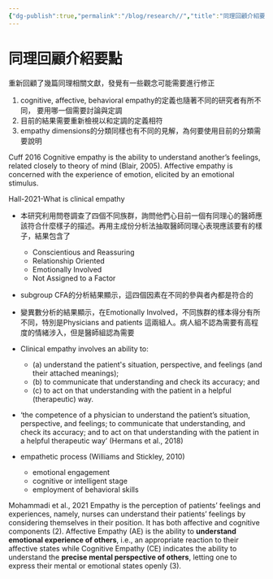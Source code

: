 ```yaml
---
{"dg-publish":true,"permalink":"/blog/research//","title":"同理回顧介紹要點","tags":["blog","empathy","manuscript"]}
---
```



# 同理回顧介紹要點
重新回顧了幾篇同理相關文獻，發覺有一些觀念可能需要進行修正

1. cognitive, affective, behavioral empathy的定義也隨著不同的研究者有所不同， 要用哪一個需要討論與定調
2. 目前的結果需要重新檢視以和定調的定義相符
3. empathy dimensions的分類同樣也有不同的見解，為何要使用目前的分類需要說明


Cuff 2016
Cognitive empathy is the ability to understand another’s feelings, related closely to theory of mind (Blair, 2005).
Affective empathy is concerned with the experience of emotion, elicited by an emotional stimulus.

Hall-2021-What is clinical empathy
- 本研究利用問卷調查了四個不同族群，詢問他們心目前一個有同理心的醫師應該符合什麼樣子的描述。再用主成份分析法抽取醫師同理心表現應該要有的樣子，結果包含了
	- Conscientious and Reassuring
	- Relationship Oriented
	- Emotionally Involved
	- Not Assigned to a Factor
- subgroup CFA的分析結果顯示，這四個因素在不同的參與者內都是符合的
- 變異數分析的結果顯示，在Emotionally Involved，不同族群的樣本得分有所不同，特別是Physicians and patients 這兩組人。病人組不認為需要有高程度的情緒涉入，但是醫師組認為需要

- Clinical empathy involves an ability to:
  - (a) understand the patient's situation, perspective, and feelings (and their attached meanings);
  - (b) to communicate that understanding and check its accuracy; and
  - (c) to act on that understanding with the patient in a helpful (therapeutic) way.

- ‘the competence of a physician to understand the patient’s situation, perspective, and feelings; to communicate that understanding, and check its accuracy; and to act on that understanding with the patient in a helpful therapeutic way’ (Hermans et al., 2018)

- empathetic process (Williams and Stickley, 2010)
  - emotional engagement
  - cognitive or intelligent stage
  - employment of behavioral skills

Mohammadi et al., 2021
Empathy is the perception of patients’ feelings and experiences, namely, nurses can understand their patients’ feelings by considering themselves in their position. It has both affective and cognitive components (2). Affective Empathy (AE) is the ability to **understand emotional experience of others**, i.e., an appropriate reaction to their affective states while Cognitive Empathy (CE) indicates the ability to understand the **precise mental perspective of others**, letting one to express their mental or emotional states openly (3).